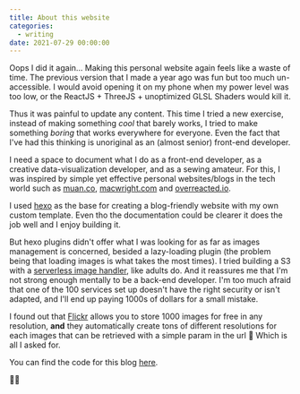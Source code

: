 ```yaml
---
title: About this website
categories:
  - writing
date: 2021-07-29 00:00:00
---
```


Oops I did it again... Making this personal website again feels like a waste of time. The previous version that I made a year ago was fun but too much un-accessible. I would avoid opening it on my phone when my power level was too low, or the ReactJS + ThreeJS + unoptimized GLSL Shaders would kill it.

Thus it was painful to update any content. This time I tried a new exercise, instead of making something *cool* that barely works, I tried to make something *boring* that works everywhere for everyone. Even the fact that I've had this thinking is unoriginal as an (almost senior) front-end developer.

I need a space to document what I do as a front-end developer, as a creative data-visualization developer, and as a sewing amateur. For this, I was inspired by simple yet effective personal websites/blogs in the tech world such as <a class="link" href="https://muan.co" rel="noreferrer">muan.co</a>, <a class="link" href="https://macwright.com" rel="noreferrer">macwright.com</a> and <a class="link" href="https://overreacted.io" rel="noreferrer">overreacted.io</a>.

I used <a href="https://hexo.io" rel="noreferrer" class="link">hexo</a> as the base for creating a blog-friendly website with my own custom template. Even tho the documentation could be clearer it does the job well and I enjoy building it. 

But hexo plugins didn't offer what I was looking for as far as images management is concerned, besided a lazy-loading plugin (the problem being that loading images is what takes the most times). I tried building a S3 with a <a class="link" rel="noreferrer" href="https://aws.amazon.com/fr/solutions/implementations/serverless-image-handler/">serverless image handler</a>, like adults do. And it reassures me that I'm not strong enough mentally to be a back-end developer. I'm too much afraid that one of the 100 services set up doesn't have the right security or isn't adapted, and I'll end up paying 1000s of dollars for a small mistake.

I found out that <a href="https://www.flickr.com" rel="noreferrer" class="link">Flickr</a> allows you to store 1000 images for free in any resolution, **and** they automatically create tons of different resolutions for each images that can be retrieved with a simple param in the url 🎉 Which is all I asked for. 

You can find the code for this blog <a href="https://github.com/GuillaumeMMM/personal-blog" rel="noreferrer" class="link">here</a>.

🙋‍♂️